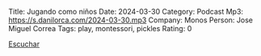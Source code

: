 Title: Jugando como niños
Date: 2024-03-30
Category: Podcast
Mp3: https://s.danilorca.com/2024-03-30.mp3
Company: Monos
Person: Jose Miguel Correa
Tags: play, montessori, pickles
Rating: 0

<a href="https://s.danilorca.com/2024-03-30.mp3" type="audio/mpeg">
Escuchar
</a>

